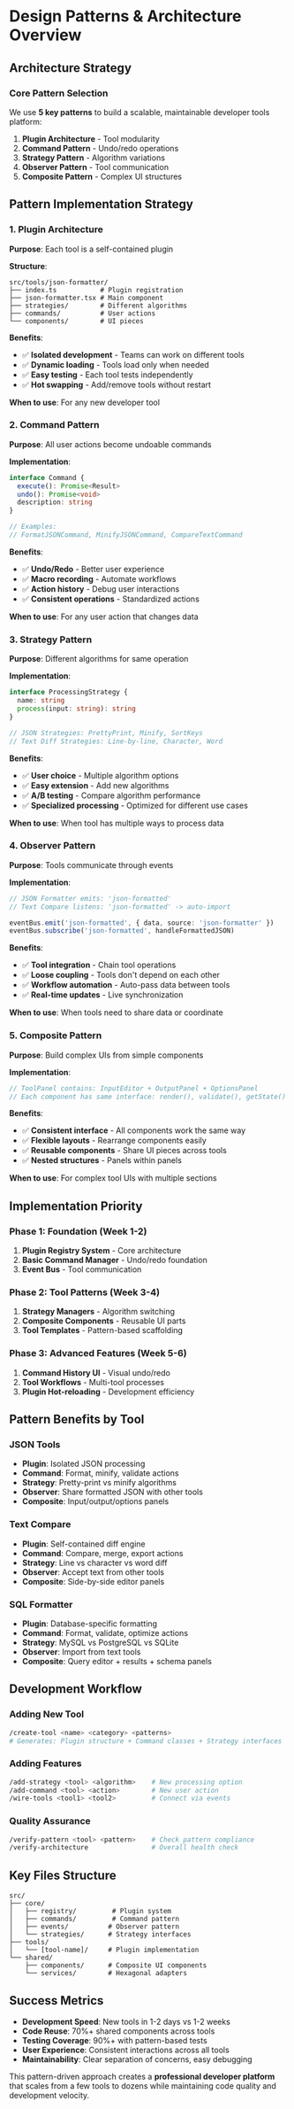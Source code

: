 # Design Patterns & Architecture Overview

## Architecture Strategy

### Core Pattern Selection
We use **5 key patterns** to build a scalable, maintainable developer tools platform:

1. **Plugin Architecture** - Tool modularity
2. **Command Pattern** - Undo/redo operations  
3. **Strategy Pattern** - Algorithm variations
4. **Observer Pattern** - Tool communication
5. **Composite Pattern** - Complex UI structures

## Pattern Implementation Strategy

### 1. Plugin Architecture
**Purpose**: Each tool is a self-contained plugin

**Structure**:
```
src/tools/json-formatter/
├── index.ts           # Plugin registration
├── json-formatter.tsx # Main component  
├── strategies/        # Different algorithms
├── commands/          # User actions
└── components/        # UI pieces
```

**Benefits**:
- ✅ **Isolated development** - Teams can work on different tools
- ✅ **Dynamic loading** - Tools load only when needed
- ✅ **Easy testing** - Each tool tests independently
- ✅ **Hot swapping** - Add/remove tools without restart

**When to use**: For any new developer tool

### 2. Command Pattern
**Purpose**: All user actions become undoable commands

**Implementation**:
```typescript
interface Command {
  execute(): Promise<Result>
  undo(): Promise<void>
  description: string
}

// Examples:
// FormatJSONCommand, MinifyJSONCommand, CompareTextCommand
```

**Benefits**:
- ✅ **Undo/Redo** - Better user experience
- ✅ **Macro recording** - Automate workflows
- ✅ **Action history** - Debug user interactions
- ✅ **Consistent operations** - Standardized actions

**When to use**: For any user action that changes data

### 3. Strategy Pattern  
**Purpose**: Different algorithms for same operation

**Implementation**:
```typescript
interface ProcessingStrategy {
  name: string
  process(input: string): string
}

// JSON Strategies: PrettyPrint, Minify, SortKeys
// Text Diff Strategies: Line-by-line, Character, Word
```

**Benefits**:
- ✅ **User choice** - Multiple algorithm options
- ✅ **Easy extension** - Add new algorithms
- ✅ **A/B testing** - Compare algorithm performance
- ✅ **Specialized processing** - Optimized for different use cases

**When to use**: When tool has multiple ways to process data

### 4. Observer Pattern
**Purpose**: Tools communicate through events

**Implementation**:
```typescript
// JSON Formatter emits: 'json-formatted'
// Text Compare listens: 'json-formatted' -> auto-import

eventBus.emit('json-formatted', { data, source: 'json-formatter' })
eventBus.subscribe('json-formatted', handleFormattedJSON)
```

**Benefits**:
- ✅ **Tool integration** - Chain tool operations
- ✅ **Loose coupling** - Tools don't depend on each other
- ✅ **Workflow automation** - Auto-pass data between tools
- ✅ **Real-time updates** - Live synchronization

**When to use**: When tools need to share data or coordinate

### 5. Composite Pattern
**Purpose**: Build complex UIs from simple components

**Implementation**:
```typescript
// ToolPanel contains: InputEditor + OutputPanel + OptionsPanel
// Each component has same interface: render(), validate(), getState()
```

**Benefits**:
- ✅ **Consistent interface** - All components work the same way
- ✅ **Flexible layouts** - Rearrange components easily
- ✅ **Reusable components** - Share UI pieces across tools
- ✅ **Nested structures** - Panels within panels

**When to use**: For complex tool UIs with multiple sections

## Implementation Priority

### Phase 1: Foundation (Week 1-2)
1. **Plugin Registry System** - Core architecture
2. **Basic Command Manager** - Undo/redo foundation
3. **Event Bus** - Tool communication

### Phase 2: Tool Patterns (Week 3-4)
1. **Strategy Managers** - Algorithm switching
2. **Composite Components** - Reusable UI parts
3. **Tool Templates** - Pattern-based scaffolding

### Phase 3: Advanced Features (Week 5-6)
1. **Command History UI** - Visual undo/redo
2. **Tool Workflows** - Multi-tool processes
3. **Plugin Hot-reloading** - Development efficiency

## Pattern Benefits by Tool

### JSON Tools
- **Plugin**: Isolated JSON processing
- **Command**: Format, minify, validate actions
- **Strategy**: Pretty-print vs minify algorithms
- **Observer**: Share formatted JSON with other tools
- **Composite**: Input/output/options panels

### Text Compare
- **Plugin**: Self-contained diff engine
- **Command**: Compare, merge, export actions  
- **Strategy**: Line vs character vs word diff
- **Observer**: Accept text from other tools
- **Composite**: Side-by-side editor panels

### SQL Formatter
- **Plugin**: Database-specific formatting
- **Command**: Format, validate, optimize actions
- **Strategy**: MySQL vs PostgreSQL vs SQLite
- **Observer**: Import from text tools
- **Composite**: Query editor + results + schema panels

## Development Workflow

### Adding New Tool
```bash
/create-tool <name> <category> <patterns>
# Generates: Plugin structure + Command classes + Strategy interfaces
```

### Adding Features
```bash
/add-strategy <tool> <algorithm>    # New processing option
/add-command <tool> <action>        # New user action  
/wire-tools <tool1> <tool2>         # Connect via events
```

### Quality Assurance
```bash
/verify-pattern <tool> <pattern>    # Check pattern compliance
/verify-architecture                # Overall health check
```

## Key Files Structure

```
src/
├── core/
│   ├── registry/         # Plugin system
│   ├── commands/         # Command pattern
│   ├── events/          # Observer pattern
│   └── strategies/      # Strategy interfaces
├── tools/
│   └── [tool-name]/     # Plugin implementation
└── shared/
    ├── components/      # Composite UI components
    └── services/        # Hexagonal adapters
```

## Success Metrics

- **Development Speed**: New tools in 1-2 days vs 1-2 weeks
- **Code Reuse**: 70%+ shared components across tools
- **Testing Coverage**: 90%+ with pattern-based tests
- **User Experience**: Consistent interactions across all tools
- **Maintainability**: Clear separation of concerns, easy debugging

This pattern-driven approach creates a **professional developer platform** that scales from a few tools to dozens while maintaining code quality and development velocity.